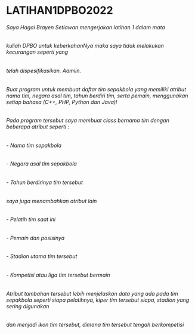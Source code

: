 # LATIHAN1DPBO2022

###### Saya Hagai Brayen Setiawan mengerjakan latihan 1 dalam mata 
###### kuliah DPBO untuk keberkahanNya maka saya tidak melakukan kecurangan seperti yang 
###### telah dispesifikasikan. Aamiin.

###### Buat program untuk membuat daftar tim sepakbola yang memiliki atribut nama tim, negara asal tim, tahun berdiri tim, serta pemain, menggunakan setiap bahasa (C++, PHP, Python dan Java)!

###### Pada program tersebut saya membuat class bernama tim dengan beberapa atribut seperti :
###### - Nama tim sepakbola
###### - Negara asal tim sepakbola
###### - Tahun berdirinya tim tersebut

###### saya juga menambahkan atribut lain 
###### - Pelatih tim saat ini
###### - Pemain dan posisinya
###### - Stadion utama tim tersebut
###### - Kompetisi atau liga tim tersebut bermain

###### Atribut tambahan tersebut lebih menjelaskan data yang ada pada tim sepakbola seperti siapa pelatihnya, kiper tim tersebut siapa, stadion yang sering digunakan
###### dan menjadi ikon tim tersebut, dimana tim tersebut tengah berkompetisi




